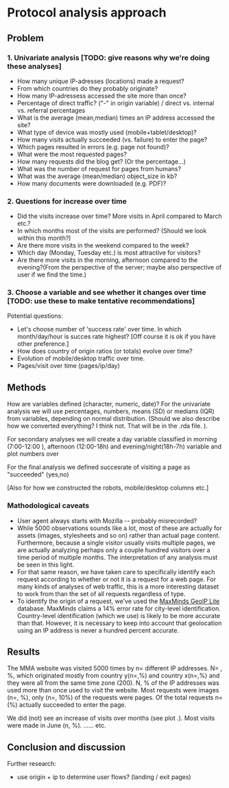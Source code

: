 # Protocol analysis approach

## Problem

### 1. Univariate analysis [TODO: give reasons why we're doing these analyses]

- How many unique IP-adresses (locations) made a request? 
- From which countries do they probably originate?
- How many IP-adressess accessed the site more than once? 
- Percentage of direct traffic? ("-" in origin variable) / direct vs. internal vs. referral percentages
- What is the average (mean,median) times an IP address accessed the site? 
- What type of device was mostly used (mobile+tablet/desktop)? 
- How many visits actually succeeded (vs. failure) to enter the page?
- Which pages resulted in errors (e.g. page not found)?
- What were the most requested pages?
- How many requests did the blog get? (Or the percentage...)
- What was the number of request for pages from humans? 
- What was the average (mean/median) object_size in kb?
- How many documents were downloaded (e.g. PDF)?

### 2. Questions for increase over time

- Did the visits increase over time? More visits in April compared to March etc.?
- In which months most of the visits are performed? (Should we look within this month?)
- Are there more visits in the weekend compared to the week? 
- Which day (Monday, Tuesday etc.) is most attractive for visitors?
- Are there more visits in the morning, afternoon compared to the evening?(From the perspective of the server; maybe also perspective of user if we find the time.)

### 3. Choose a variable and see whether it changes over time [TODO: use these to make tentative recommendations]

Potential questions: 

- Let's choose number of 'success rate' over time. In which month/day/hour is succes rate highest? [Off course it is ok if you have other preference.]
- How does country of origin ratios (or totals) evolve over time?
- Evolution of mobile/desktop traffic over time.
- Pages/visit over time (pages/ip/day)

## Methods

How are variables defined (character, numeric, date)? For the univariate analysis we will use percentages, numbers, means (SD) or medians (IQR) from variables, depending on normal distribution. (Should we also describe how we converted everything? I think not. That will be in the .rda file. ).

For secondary analyses we will create a day variable classified in morning (7:00-12:00 ), afternoon (12:00-18h) and evening/night(18h-7h) variable and plot numbers over

For the final analysis we defined succesrate of visiting a page as "succeeded" (yes,no)

[Also for how we constructed the robots, mobile/desktop columns etc.]

### Mathodological caveats

* User agent always starts with Mozilla -- probably misrecorded?
* While 5000 observations sounds like a lot, most of these are actually for assets (images, stylesheets and so on) rather than actual page content. Furthermore, because a single visitor usually visits multiple pages, we are actually analyzing perhaps only a couple hundred visitors over a time period of multiple months. The interpretation of any analysis must be seen in this light.
* For that same reason, we have taken care to specifically identify each request according to whether or not it is a request for a web page. For many kinds of analyses of web traffic, this is a more interesting dataset to work from than the set of all requests regardless of type.
* To identify the origin of a request, we've used the [MaxMinds GeoIP Lite](http://dev.maxmind.com/geoip/legacy/geolite/) database. MaxMinds claims a 14% error rate for city-level identification. Country-level identification (which we use) is likely to be more accurate than that. However, it is necessary to keep into account that geolocation using an IP address is never a hundred percent accurate.

## Results

The MMA website was visited 5000 times by n= different IP addresses. N= , %, which originated mostly from country y(n=,%) and country x(n=,%) and they were all from the same time zone (200). N, % of the IP addresses was used more than once used to visit the website. Most requests were images (n=, %), only (n=, 10%) of the requests were pages. Of the total requests n= (%) actually succeeded to enter the page.

We did (not) see an increase of visits over months (see plot .). Most visits were made in June (n, %). …… etc.

## Conclusion and discussion

Further research: 

- use origin + ip to determine user flows? (landing / exit pages)
